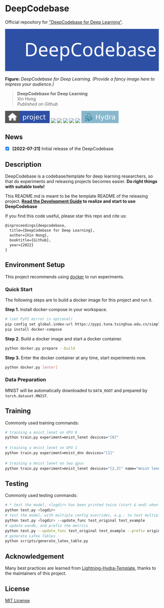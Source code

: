 # DeepCodebase

Official repository for ["DeepCodebase for Deep Learning"](https://github.com/hughplay/DeepCodebase).

![A fancy image here](docs/_static/imgs/logo.svg)

**Figure:** *DeepCodebase for Deep Learning. (Provide a fancy image here to impress your audience.)*

> **DeepCodebase for Deep Learning** <br>
> Xin Hong <br>
> *Published on Github*

[![](docs/_static/imgs/project.svg)](https://hongxin2019.github.io)
[![](https://img.shields.io/badge/-code-green?style=flat-square&logo=github&labelColor=gray)](https://github.com/hughplay/DeepCodebase)
[![](https://img.shields.io/badge/arXiv-1234.5678-b31b1b?style=flat-square)](https://arxiv.org)
[![](https://img.shields.io/badge/Open_in_Colab-blue?style=flat-square&logo=google-colab&labelColor=gray)](https://colab.research.google.com/github/googlecolab/colabtools/blob/master/notebooks/colab-github-demo.ipynb)
[![](https://img.shields.io/badge/PyTorch-ee4c2c?style=flat-square&logo=pytorch&logoColor=white)](https://pytorch.org/get-started/locally/)
[![](https://img.shields.io/badge/-Lightning-792ee5?style=flat-square&logo=pytorchlightning&logoColor=white)](https://pytorchlightning.ai/)
[![](docs/_static/imgs/hydra.svg)](https://hydra.cc)

## News

- [x] **[2022-07-21]** Initial release of the DeepCodebase.

## Description

DeepCodebase is a codebase/template for deep learning researchers, so that do
experiments and releasing projects becomes easier.
**Do right things with suitable tools!**

This README.md is meant to be the template README of the releasing project.
**[Read the Development Guide](./DEVELOPMENT.md) to realize and start to use DeepCodebase**

If you find this code useful, please star this repo and cite us:

```
@inproceedings{deepcodebase,
  title={DeepCodebase for Deep Learning},
  author={Xin Hong},
  booktitle={Github},
  year={2022}
}
```

## Environment Setup

This project recommends using [docker](https://www.docker.com/) to run experiments.

### Quick Start

The following steps are to build a docker image for this project and run it.

**Step 1.** Install docker-compose in your workspace.
```sh
# (set PyPI mirror is optional)
pip config set global.index-url https://pypi.tuna.tsinghua.edu.cn/simple
pip install docker-compose
```

**Step 2.** Build a docker image and start a docker container.
```sh
python docker.py prepare --build
```

**Step 3.** Enter the docker container at any time, start experiments now.
```sh
python docker.py [enter]
```

### Data Preparation

MNIST will be automatically downloaded to `DATA_ROOT` and prepared by `torch.dataset.MNIST`.


## Training

Commonly used training commands:

```sh
# training a mnist_lenet on GPU 0
python train.py experiment=mnist_lenet devices="[0]"

# training a mnist_lenet on GPU 1
python train.py experiment=mnist_dnn devices="[1]"

# training a mnist_lenet on two gpus
python train.py experiment=mnist_lenet devices="[2,3]" name="mnist lenet 2gpus"
```

## Testing

Commonly used testing commands:

```sh
# * test the model, <logdir> has been printed twice (start & end) when training
python test.py <logdir>
# test the model, with multiple config overrides, e.g.: to test multiple datasets
python test.py <logdir> --update_func test_original test_example
# update wandb, and prefix the metrics
python test.py --update_func test_original test_example --prefix original example --update_wandb
# generate LaTex Tables
python scripts/generate_latex_table.py
```

## Acknowledgement

Many best practices are learned from [Lightning-Hydra-Template](https://github.com/ashleve/lightning-hydra-template), thanks to the maintainers of this project.

## License

[MIT License](./LICENSE)
